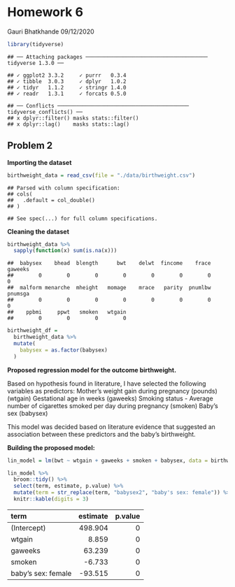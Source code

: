 Homework 6
================
Gauri Bhatkhande
09/12/2020

``` r
library(tidyverse)
```

    ## ── Attaching packages ─────────────────────────────────────── tidyverse 1.3.0 ──

    ## ✓ ggplot2 3.3.2     ✓ purrr   0.3.4
    ## ✓ tibble  3.0.3     ✓ dplyr   1.0.2
    ## ✓ tidyr   1.1.2     ✓ stringr 1.4.0
    ## ✓ readr   1.3.1     ✓ forcats 0.5.0

    ## ── Conflicts ────────────────────────────────────────── tidyverse_conflicts() ──
    ## x dplyr::filter() masks stats::filter()
    ## x dplyr::lag()    masks stats::lag()

## Problem 2

**Importing the dataset**

``` r
birthweight_data = read_csv(file = "./data/birthweight.csv")
```

    ## Parsed with column specification:
    ## cols(
    ##   .default = col_double()
    ## )

    ## See spec(...) for full column specifications.

**Cleaning the dataset**

``` r
birthweight_data %>%
  sapply(function(x) sum(is.na(x))) 
```

    ##  babysex    bhead  blength      bwt    delwt  fincome    frace  gaweeks 
    ##        0        0        0        0        0        0        0        0 
    ##  malform menarche  mheight   momage    mrace   parity  pnumlbw  pnumsga 
    ##        0        0        0        0        0        0        0        0 
    ##    ppbmi     ppwt   smoken   wtgain 
    ##        0        0        0        0

``` r
birthweight_df = 
  birthweight_data %>%
  mutate(
    babysex = as.factor(babysex) 
  )
```

**Proposed regression model for the outcome birthweight.**

Based on hypothesis found in literature, I have selected the following
variables as predictors: Mother’s weight gain during pregnancy (pounds)
(wtgain) Gestational age in weeks (gaweeks) Smoking status - Average
number of cigarettes smoked per day during pregnancy (smoken) Baby’s sex
(babysex)

This model was decided based on literature evidence that suggested an
association between these predictors and the baby’s birthweight.

**Building the proposed model:**

``` r
lin_model = lm(bwt ~ wtgain + gaweeks + smoken + babysex, data = birthweight_df)

lin_model %>%
  broom::tidy() %>% 
  select(term, estimate, p.value) %>% 
  mutate(term = str_replace(term, "babysex2", "baby's sex: female")) %>% 
  knitr::kable(digits = 3)
```

| term               | estimate | p.value |
| :----------------- | -------: | ------: |
| (Intercept)        |  498.904 |       0 |
| wtgain             |    8.859 |       0 |
| gaweeks            |   63.239 |       0 |
| smoken             |  \-6.733 |       0 |
| baby’s sex: female | \-93.515 |       0 |
